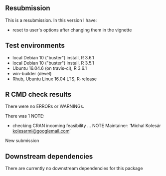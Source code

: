 ## Resubmission
This is a resubmission. In this version I have:

* reset to user's options after changing them in the vignette

## Test environments
* local Debian 10 ("buster") install, R 3.6.1
* local Debian 10 ("buster") install, R 3.5.1
* Ubuntu 16.04.6 (on travis-ci), R 3.6.1
* win-builder (devel)
* Rhub, Ubuntu Linux 16.04 LTS, R-release

## R CMD check results
There were no ERRORs or WARNINGs.

There was 1 NOTE:

* checking CRAN incoming feasibility ... NOTE
Maintainer: ‘Michal Kolesár <kolesarmi@googlemail.com>’

New submission

## Downstream dependencies
There are currently no downstream dependencies for this package
